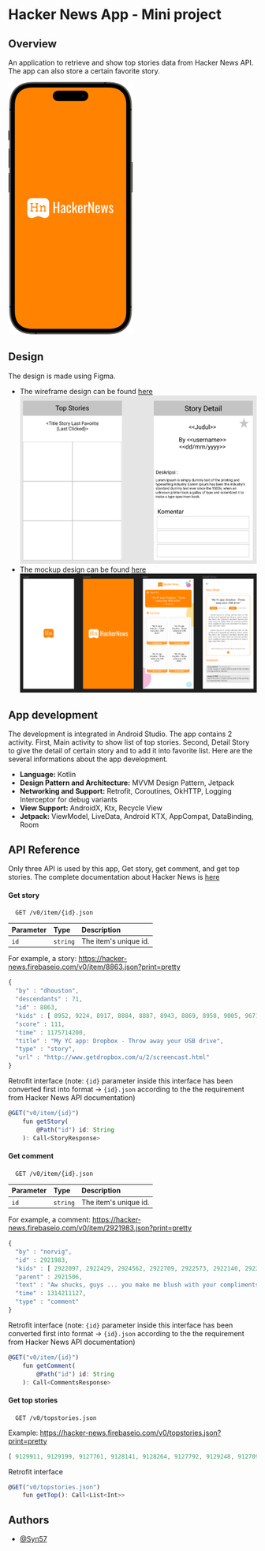 # Hacker News App - Mini project

## Overview
An application to retrieve and show top stories data from Hacker News API. The app can also store a certain favorite story.


![App](https://github.com/Syn57/asset-hacker-apps/blob/main/mockup_0_5.png?raw=true) 



## Design 
The design is made using Figma.
- The wireframe design can be found [here](https://www.figma.com/file/RQ2etNstHVVe0HsbGrbTxY66/Untitled?node-id=0%3A1)
![Wireframe](https://github.com/Syn57/asset-hacker-apps/blob/main/wireframe.png?raw=true)
- The mockup design can be found [here](https://www.figma.com/file/1HMeWuoKpKatjpCY5bAEcT/HackerNewsApp?node-id=5%3A135&t=x4iYfmOg8uufxozI-1)
![Mockups](https://github.com/Syn57/asset-hacker-apps/blob/main/mockup.png?raw=true)

## App development
The development is integrated in Android Studio. The app contains 2 activity. First, Main activity to show list of top stories. Second, Detail Story to give the detail of certain story and to add it into favorite list. Here are the several informations about the app development.
- **Language:** Kotlin
- **Design Pattern and Architecture:** MVVM Design Pattern, Jetpack
- **Networking and Support:** Retrofit, Coroutines, OkHTTP, Logging Interceptor for debug variants
- **View Support:** AndroidX, Ktx, Recycle View
- **Jetpack:** ViewModel, LiveData, Android KTX, AppCompat, DataBinding, Room

## API Reference
Only three API is used by this app, Get story, get comment, and get top stories. The complete documentation about Hacker News is [here](https://github.com/HackerNews/API)
#### Get story

```http
  GET /v0/item/{id}.json
```

| Parameter | Type     | Description                       |
| :-------- | :------- | :-------------------------------- |
| `id`      | `string` | The item's unique id. |

For example, a story: https://hacker-news.firebaseio.com/v0/item/8863.json?print=pretty

```javascript
{
  "by" : "dhouston",
  "descendants" : 71,
  "id" : 8863,
  "kids" : [ 8952, 9224, 8917, 8884, 8887, 8943, 8869, 8958, 9005, 9671, 8940, 9067, 8908, 9055, 8865, 8881, 8872, 8873, 8955, 10403, 8903, 8928, 9125, 8998, 8901, 8902, 8907, 8894, 8878, 8870, 8980, 8934, 8876 ],
  "score" : 111,
  "time" : 1175714200,
  "title" : "My YC app: Dropbox - Throw away your USB drive",
  "type" : "story",
  "url" : "http://www.getdropbox.com/u/2/screencast.html"
}
```
Retrofit interface (note: `{id}` parameter inside this interface has been converted first into format -> `{id}.json` according to the the requirement from Hacker News API documentation)
```javascript
@GET("v0/item/{id}")
    fun getStory(
        @Path("id") id: String
    ): Call<StoryResponse>
```


#### Get comment

```http
  GET /v0/item/{id}.json
```

| Parameter | Type     | Description                       |
| :-------- | :------- | :-------------------------------- |
| `id`      | `string` | The item's unique id. |

For example, a comment: https://hacker-news.firebaseio.com/v0/item/2921983.json?print=pretty

```javascript
{
  "by" : "norvig",
  "id" : 2921983,
  "kids" : [ 2922097, 2922429, 2924562, 2922709, 2922573, 2922140, 2922141 ],
  "parent" : 2921506,
  "text" : "Aw shucks, guys ... you make me blush with your compliments.<p>Tell you what, Ill make a deal: I'll keep writing if you keep reading. K?",
  "time" : 1314211127,
  "type" : "comment"
}
```

Retrofit interface (note: `{id}` parameter inside this interface has been converted first into format -> `{id}.json` according to the the requirement from Hacker News API documentation)
```javascript
@GET("v0/item/{id}")
    fun getComment(
        @Path("id") id: String
    ): Call<CommentsResponse>
```
#### Get top stories

```http
  GET /v0/topstories.json
```

Example: https://hacker-news.firebaseio.com/v0/topstories.json?print=pretty

```javascript
[ 9129911, 9129199, 9127761, 9128141, 9128264, 9127792, 9129248, 9127092, 9128367, ..., 9038733 ]
```

Retrofit interface
```javascript
@GET("v0/topstories.json")
    fun getTop(): Call<List<Int>>
```



## Authors

- [@Syn57](https://www.github.com/Syn57)

